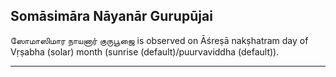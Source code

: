 ## Somāsimāra Nāyanār Gurupūjai
ஸோமாஸிமார நாயனார் குருபூஜை is observed on Āśreṣā nakṣhatram day of Vṛṣabha (solar) month (sunrise (default)/puurvaviddha (default)).



---
